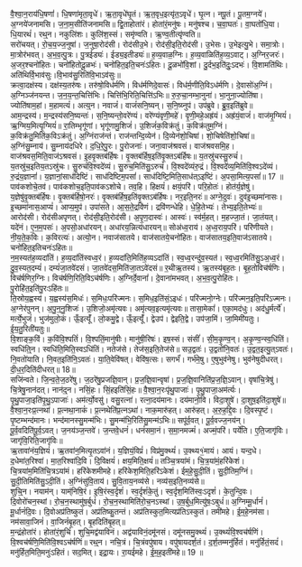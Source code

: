 

  
वै॒श्वा॒न॒राय॑धि॒षणां॑। धि॒षणा॑मृता॒वृधे॑। ऋ॒ता॒वृधे॑घृ॒तं। ऋ॒त॒वृध॒इत्यृ॑त॒ऽवृधे॑। घृ॒त्न। नपू॒तं। पू॒तम॒ग्नये॑। अ॒ग्नये॑जनामसि। ज॒ना॒म॒सीति॑जनामसि॥ द्वि॒ताहोता॑रं। होता॑रं॒मनु॑षः। मनु॑षश्च। च॒वा॒घतः॑। वा॒घतो॑धि॒या। धि॒यारथं॑। रथ्॒न। नकुलि॑शः। कुलि॑श॒स्सं। समृ॑ण्वति। ऋ॒ण्व॒तीत्यृ॑ण्वति॥  
सरो॑चयत्। रो॒च॒य॒ज्ज॒नुषा॑। ज॒नुषा॒रोद॑सी। रोद॑सीउ॒भे। रोद॑सी॒इति॒रोद॑सी। उ॒भेसः। उ॒भेइत्यु॒भे। समा॒त्रोः। मा॒त्रोर॑भवत्। अ॒भ॒व॒त्पु॒त्रः। पु॒त्रईड्यः॑। ईड्य॒इतीड्यः॑॥ ह॒व्य॒वाळ॒ग्निः। ह॒व्य॒वाळिति॑ह॒व्य॒ऽवाट्। अ॒ग्निर॒जरः॑। अ॒जर॒श्चनो॑हितः। चनो॑हितोदू॒ळभः॑। चनो॑हित॒इति॒चनः॑ऽहितः। दू॒ळभो॑वि॒शां। दु॒र्दभ॒इति॑दुः॒ऽदभः॑। वि॒शामति॑थिः। अति॑थिर्वि॒भाव॑सुः।वि॒भाव॑सु॒रिति॑वि॒भाऽव॑सुः॥  
क्रत्वा॒दक्ष॑स्य। दक्ष॑स्य॒तरु॑षः। तरु॑षो॒विध॑र्मणि। विध॑र्मणिदे॒वासः॑। विध॑र्म॒णीति॒विऽध॑र्मणि। दे॒वासो॑अ॒ग्निं। अ॒ग्निञ्ज॑नयन्त। ज॒न॒य॒न्त॒चित्ति॑भिः। चित्ति॑भि॒रिति॒चित्ति॑ऽभिः॥ रु॒रु॒चा॒नम्भा॒नुना॑। भा॒नुना॒ज्योति॑षा। ज्योति॑षाम॒हां। म॒हामत्यं॑। अत्य्॒न। नवाजं॑। वाजं॑सनि॒ष्यन्। स॒नि॒ष्य्नुप॑। उप॑ब्रुवे। ब्रु॒व॒इति॑ब्रुवे॥  
आम॒न्द्रस्य॑। म॒न्द्रस्य॑सनि॒ष्यन्तः॑। स॒नि॒ष्यन्तो॒वरे॑ण्यं। वरे॑ण्यंवृणी॒महे॑। वृ॒णी॒महे॒अह्र॑यं। अह्र॑यं॒वाजं॑। वाज॑मृ॒ग्मियं॑। ऋ॒ग्मिय॒मित्यृ॒ग्मियं॑॥ रा॒तिम्भृगू॑णां। भृगू॑णामु॒शिजं॑। उ॒शिजं॑क॒विक्र॑तुं। क॒विक्र॑तुम॒ग्निं। क॒विक्र॑तु॒मिति॑क॒विऽक्र॑तुं। अ॒ग्निंराज॑न्तं। राज॑न्तन्दि॒व्येन॑। दि॒व्येन॑शो॒चिषा॑। शो॒चिषेति॑शो॒चिषा॑॥  
अ॒ग्निंसु॒म्नाय॑। सु॒म्नाय॑दधिरे। द॒धि॒रे॒पु॒रः। पु॒रोजनाः॑। जना॒वाज॑श्रवसं। वाज॑श्रवसमि॒ह। वाज॑श्रवस॒मिति॒वाज॑ऽश्रवसं। इ॒हवृ॒क्तब॑र्हिषः। वृ॒क्तब॑र्हिष॒इति॑वृ॒क्तऽब॑र्हिषः॥ य॒तस्रु॑चस्सु॒रुचं॑। य॒तस्रु॑च॒इतिय॒तऽस्रु॑चः। सु॒रुचं॑वि॒श्वदे॑व्यं। सु॒रुच॒मिति॑सु॒ऽरुचं॑। वि॒श्वदे॑व्यंरु॒द्रं। वि॒श्वदे॑व्य॒मिति॑वि॒श्वऽदे॑व्यं। रु॒द्रंय॒ज्ञानां॑। य॒ज्ञानां॒साध॑दिष्टिं। साध॑दिष्टिम॒पसां॑। साध॑दिष्टि॒मिति॒साध॑त्ऽइष्टिं। अ॒पसा॒मित्य॒पसां॑॥ 17 ॥  
पाव॑कशोचे॒तव॑। पाव॑कशोच॒इति॒पाव॑कऽशोचे। तव॒हि। हिक्षयं॑। क्षयं॒परि॑। परि॒होतः॑। होत॑र्य॒ज्ञेषु॑। य॒ज्ञेषु॑वृ॒क्तब॑र्हिषः। वृ॒क्तब॑र्हिषो॒नरः॑। वृ॒क्तब॑र्हिष॒इति॑वृ॒क्तऽब॑र्हिषः। नर॒इति॒नरः॑॥ अग्ने॒दुवः॑। दुव॑इ॒च्छमा॑नासः। इ॒च्छमा॑नास॒आप्यं॑। आप्य॒मुप॑। उपा॑सते। आ॒स॒ते॒द्रवि॑णं। द्रवि॑णन्धेहि। धे॒हि॒तेभ्यः॑। तेभ्य॒इति॒तेभ्यः॑॥  
आरोद॑सी। रोद॑सीअपृणत्। रोद॑सी॒इति॒रोद॑सी। अ॒पृ॒ण॒दास्वः॑। आस्वः॑। स्व॑र्म॒हत्। म॒हज्जा॒तं। जा॒तंयत्। यदे॑नं। ए॒न॒म॒पसः॑। अ॒पसो॒अधा॑रयन्। अधा॑रय॒न्नित्य॑धारयन्॥ सोअ॑ध्व॒राय॑। अ॒ध्व॒राय॒परि॑। परि॑णीयते। नी॒य॒ते॒क॒विः। क॒विरत्यः॑। अत्यो॒न। नवाज॑सातये। वाज॑सातये॒चनो॑हितः। वाज॑सातय॒इति॒वाज॑ऽसातये। चनो॑हित॒इतिचनः॑ऽहितः॥  
न॒म॒स्यत॑ह॒व्यदा॑तिं। ह॒व्य॒दा॑तिंस्वध्व॒रं। ह॒व्यदा॑ति॒मिति॑ह॒व्यऽदा॑तिं। स्व॒ध्व॒रन्दु॑व॒स्यत॑। स्व॒ध्व॒रमिति॑सु॒ऽअ॒ध्व॒रं। दु॒व॒स्यत॒दम्यं॑। दम्यं॑जा॒तवे॑दसं। जा॒तवे॑दस॒मिति॑जा॒तऽवे॑दसं॥ र॒थीऋ॒तस्य॑। ऋ॒तस्य॑बृह॒तः। बृ॒ह॒तोविच॑र्षणिः। विच॑र्षणिर॒ग्निः। विच॑र्षणि॒रिति॒विऽच॑र्षणिः। अ॒ग्निर्दे॒वानां॑। दे॒वाना॑मभवत्। अ॒भ॒व॒त्पु॒रोहि॑तः। पु॒रोहि॑त॒इति॑पु॒रःऽहि॑तः॥  
ति॒स्रोय॒ह्वस्य॑। य॒ह्वस्य॑स॒मिधः॑। स॒मिधः॒परि॑ज्मनः। स॒मिध॒इति॑सं॒ऽइधः॑। परि॑ज्मनो॒ग्नेः। परि॑ज्मन॒इति॒परि॑ऽज्मनः। अ॒ग्नेर॑पुनन्। अ॒पु॒न्॒नु॒शिजः॑। उ॒शिजो॒अमृ॑त्यवः। अमृ॑त्यव॒इत्यमृ॑त्यवः॥ तासा॒मेकां॑। एका॒मद॑धुः। अद॑धु॒र्मर्त्ये॑। मर्त्ये॒भुजं॑। भुज॑मुलो॒कं। ऊँ॒इत्यूँ॑। लो॒कमु॒द्वे। ऊँ॒इत्यूँ॑। द्वेउप॑। द्वेइति॒द्वे। उप॑जा॒मिं। जा॒मिमी॑यतुः। ई॒य॒तु॒रिती॑यतुः॥  
वि॒शाङ्क॒विं। क॒विंवि॒श्पतिं॑। वि॒श्पतिं॒मानु॑षीः। मानु॑षी॒रिषः॑। इष॒स्सं। संसीं॑। सी॒म॒कृ॒ण्व॒न्। अ॒कृ॒ण्व॒न्स्व॒धि॑तिं। स्वधि॑ति्॒न। स्वधि॑ति॒मिति॒स्वऽधि॑तिं। नतेज॑से। तेज॑स॒इति॒तेज॑से॥ सउ॒द्वतः॑। उ॒द्वतो॑नि॒वतः॑। उ॒द्वत॒इत्यु॒त्ऽवतः॑। नि॒वतो॑याति। नि॒वत॒इति॑नि॒ऽवतः॑। या॒ति॒वेवि॑षत्। वेवि॑ष॒त्सः। सगर्भं॑। गर्भ॑मे॒षु। ए॒षुभुव॑नेषु। भुव॑नेषुदीधरत्। दी॒ध॒र॒दिति॑दीधरत्॥ 18॥  
सजि॑न्वते। जि॒न्व॒ते॒ज॒ठरे॑षु। ज॒ठरे॑षु॒प्रजज्ञि॒वान्। प्र॒ज॒ज्ञि॒वान्वृषा॑। प्र॒ज॒ज्ञि॒वानिति॑प्र॒ज॒ज्ञि॒ऽवान्। वृषा॑चि॒त्रेषु॑। चि॒त्रेषु॒नान॑दत्। नान॑द्॒न। नसिं॒हः। सिं॒हइति॑सिं॒हः॥ वै॒श्वा॒न॒रःपृ॑थु॒पाजाः॑। पृ॒थु॒पाजा॒अम॑र्त्यः। पृ॒थु॒पाजा॒इति॑पृ॒थु॒ऽपाजाः॑। अम॑र्त्यो॒वसु॑। वसु॒रत्ना॑। रत्ना॒दय॑मानः। दय॑मानो॒वि। विदा॒शुषे॑। दा॒शुष॒इति॑दा॒शुषे॑॥  
वै॒श्वा॒न॒रःप्र॒त्नथा॑। प्र॒त्नथा॒नाकं॑। प्र॒त्नथेति॑प्र॒त्नऽथा॑। नाक॒मारु॑हत्। आरु॑हत्। अ॒रु॒ह॒द्दि॒वः। दि॒वस्पृ॒ष्टं। पृ॒ष्टम्भन्द॑मानः। भन्द॑मानस्सु॒मन्म॑भिः। सु॒मन्म॑भि॒रिति॑सु॒मन्म॑ऽभिः॥ सपू॑र्व॒वत्। पू॒र्व॒वज्ज॒नय॑न्। पू॒र्व॒वदिति॑पू॒र्व॒ऽवत्। ज॒नय॑ञ्ज॒न्तवे॑। ज॒न्तवे॒धनं॑। धनं॑समा॒नं। स॒मा॒नमज्मं॑। अज्मं॒परि॑। पर्ये॑ति। ए॒ति॒जागृ॑विः। जागृ॑वि॒रिति॒जागृ॑विः॥  
ऋ॒तावा॑नंय॒ज्ञियं॑। ऋ॒तवा॑न॒मित्यृ॒तऽवा॑नं। य॒ज्ञियं॒विप्रं॑। विप्र॑मु॒क्थ्यं॑। उ॒क्थ्य१॒॑मायं। आयं। यन्द॒धे। द॒धेमा॑त॒रिश्वा॑। मा॒त॒रिश्वा॑दि॒वि। दि॒विक्षयं॑। क्षय॒मिति॒क्षयं॑॥ तञ्चि॒त्रया॑मं। चि॒त्र॒या॑मं॒हरि॑केशं। चि॒त्रया॑म॒मिति॑चि॒त्रऽया॑मं। हरि॑केशमीमहे। हरि॑केश॒मिति॒हरि॑ऽकेशं। ईम॒हे॒सु॒दी॒तिं। सु॒दी॒तिम॒ग्निं। सु॒दी॒तिमिति॑सु॒ऽदी॒तिं। अ॒ग्निंसु॑वि॒ताय॑। सु॒वि॒ताय॒नव्य॑से। नव्य॑स॒इति॒नव्य॑से॥  
शुचि्॒न। नयाम॑न्। याम्॑निषि॒रं। इ॒षि॒रंस्व॒र्दृशं॑। स्व॒र्दृशं॑के॒तुं। स्व॒र्दृश॒मिति॑स्वः॒ऽदृशं॑। के॒तुन्दि॒वः। दि॒वोरो॑चन॒स्थां। रो॒च॒न॒स्थामु॑ष॒र्बुधं॑। रो॒च॒न॒स्थामिति॑रो॒च॒नऽस्थां। उ॒ष॒र्बुध॒मित्यु॑षः॒ऽबुधं॑॥ अ॒ग्निम्मू॒र्धानं॑। मू॒र्धानं॑दि॒वः। दि॒वोअप्र॑तिष्कुतं। अप्र॑तिष्कु॒तन्तं। अप्र॑तिस्कुत॒मित्यप्र॑तिऽस्कुतं। तमी॑महे। ई॒म॒हे॒नम॑सा। नम॑सावा॒जिनं॑। वा॒जिनं॑बृ॒हत्। बृ॒हदिति॑बृ॒हत्॥  
म॒न्द्रंहोता॑रं। होता॑रं॒शुचिं॑। शुचि॒मद्व॑याविनं। अद्व॑याविनं॒दमू॑नसं। दमू॑नसमु॒क्थ्यं॑। उ॒क्थ्यं॑वि॒श्वच॑र्षणिं। वि॒श्वच॑र्षणि॒मिति॑वि॒श्वऽच॑र्षणिं॥ रथ्॒न। नचि॒त्रं। चि॒त्रंवपु॑षाय। वपु॑षायदर्श॒तं। द॒र्श॒तम्मनु॑र्हितं। मनु॑र्हितं॒सदं॑। मनु॑र्हित॒मिति॒मनुः॑ऽहितं। सद॒मित्। इद्रा॒यः। रा॒यई॑महे। ई॒म॒ह॒इती॑महे॥ 19 ॥  
